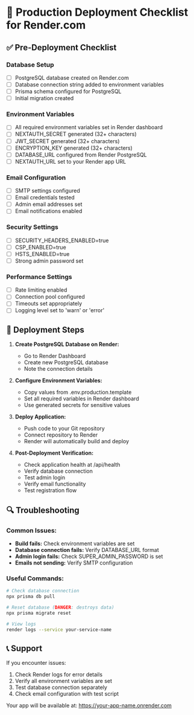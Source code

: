 
# 🚀 Production Deployment Checklist for Render.com

## ✅ Pre-Deployment Checklist

### Database Setup
- [ ] PostgreSQL database created on Render.com
- [ ] Database connection string added to environment variables
- [ ] Prisma schema configured for PostgreSQL
- [ ] Initial migration created

### Environment Variables
- [ ] All required environment variables set in Render dashboard
- [ ] NEXTAUTH_SECRET generated (32+ characters)
- [ ] JWT_SECRET generated (32+ characters)
- [ ] ENCRYPTION_KEY generated (32+ characters)
- [ ] DATABASE_URL configured from Render PostgreSQL
- [ ] NEXTAUTH_URL set to your Render app URL

### Email Configuration
- [ ] SMTP settings configured
- [ ] Email credentials tested
- [ ] Admin email addresses set
- [ ] Email notifications enabled

### Security Settings
- [ ] SECURITY_HEADERS_ENABLED=true
- [ ] CSP_ENABLED=true
- [ ] HSTS_ENABLED=true
- [ ] Strong admin password set

### Performance Settings
- [ ] Rate limiting enabled
- [ ] Connection pool configured
- [ ] Timeouts set appropriately
- [ ] Logging level set to 'warn' or 'error'

## 🔧 Deployment Steps

1. **Create PostgreSQL Database on Render:**
   - Go to Render Dashboard
   - Create new PostgreSQL database
   - Note the connection details

2. **Configure Environment Variables:**
   - Copy values from .env.production.template
   - Set all required variables in Render dashboard
   - Use generated secrets for sensitive values

3. **Deploy Application:**
   - Push code to your Git repository
   - Connect repository to Render
   - Render will automatically build and deploy

4. **Post-Deployment Verification:**
   - Check application health at /api/health
   - Verify database connection
   - Test admin login
   - Verify email functionality
   - Test registration flow

## 🔍 Troubleshooting

### Common Issues:
- **Build fails:** Check environment variables are set
- **Database connection fails:** Verify DATABASE_URL format
- **Admin login fails:** Check SUPER_ADMIN_PASSWORD is set
- **Emails not sending:** Verify SMTP configuration

### Useful Commands:
```bash
# Check database connection
npx prisma db pull

# Reset database (DANGER: destroys data)
npx prisma migrate reset

# View logs
render logs --service your-service-name
```

## 📞 Support

If you encounter issues:
1. Check Render logs for error details
2. Verify all environment variables are set
3. Test database connection separately
4. Check email configuration with test script

Your app will be available at: https://your-app-name.onrender.com
